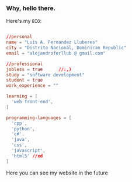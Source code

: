 
<h3>Why, hello there.</h3>

Here's my `BIO`:

```toml

//personal
name = "Luis A. Fernandez Lluberes"
city = "Distrito Nacional, Dominican Republic"
email = "alejandroferllub @ gmail.com"

//professional
jobless = true      //:,)
study = "software development"
student = true
work_experience = ""

learning = [
  'web front-end',
]

programming-languages = [
  'cpp',
  'python',
  'c#',
  'java',
  'css',
  'javascript',
  'html5' //xd
]

```

Here you can see my website in the future


